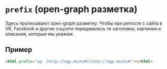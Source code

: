 # `prefix` (open-graph разметка)

Здесь прописывают open-graph разметку. Чтобы при репосте с сайта в VK, Facebook и другие соцсети передавались те заголовки, картинки и описания, которые мы укажем.

## Пример

```html
<html prefix="og: [http://ogp.me/ns#](http://ogp.me/ns#)"></html>
```
